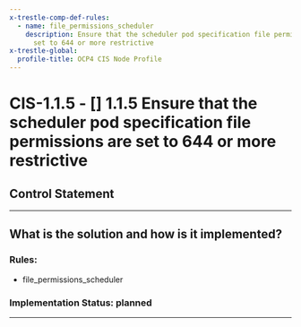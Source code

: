```yaml
---
x-trestle-comp-def-rules:
  - name: file_permissions_scheduler
    description: Ensure that the scheduler pod specification file permissions are
      set to 644 or more restrictive
x-trestle-global:
  profile-title: OCP4 CIS Node Profile
---
```


# CIS-1.1.5 - \[\] 1.1.5 Ensure that the scheduler pod specification file permissions are set to 644 or more restrictive

## Control Statement

______________________________________________________________________

## What is the solution and how is it implemented?

<!-- For implementation status enter one of: implemented, partial, planned, alternative, not-applicable -->

<!-- Note that the list of rules under ### Rules: is read-only and changes will not be captured after assembly to JSON -->

### Rules:

  - file_permissions_scheduler

### Implementation Status: planned

______________________________________________________________________

